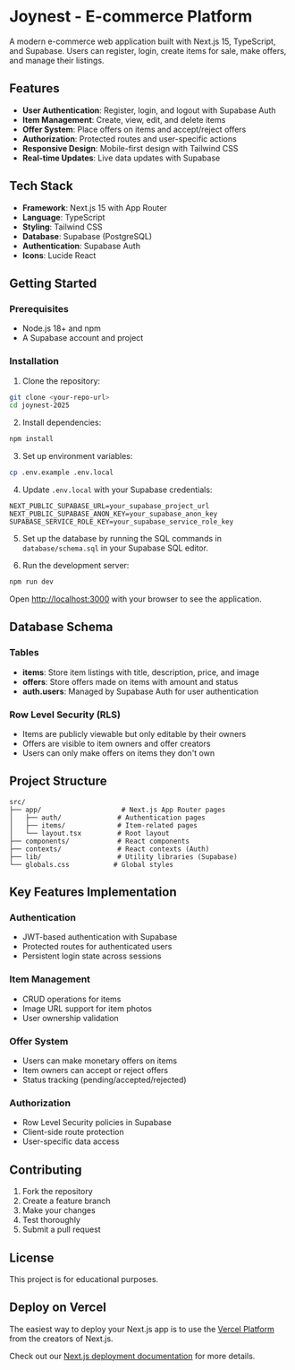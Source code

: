 # Joynest - E-commerce Platform

A modern e-commerce web application built with Next.js 15, TypeScript, and Supabase. Users can register, login, create items for sale, make offers, and manage their listings.

## Features

- **User Authentication**: Register, login, and logout with Supabase Auth
- **Item Management**: Create, view, edit, and delete items
- **Offer System**: Place offers on items and accept/reject offers
- **Authorization**: Protected routes and user-specific actions
- **Responsive Design**: Mobile-first design with Tailwind CSS
- **Real-time Updates**: Live data updates with Supabase

## Tech Stack

- **Framework**: Next.js 15 with App Router
- **Language**: TypeScript
- **Styling**: Tailwind CSS
- **Database**: Supabase (PostgreSQL)
- **Authentication**: Supabase Auth
- **Icons**: Lucide React


## Getting Started

### Prerequisites

- Node.js 18+ and npm
- A Supabase account and project

### Installation

1. Clone the repository:
```bash
git clone <your-repo-url>
cd joynest-2025
```

2. Install dependencies:
```bash
npm install
```

3. Set up environment variables:
```bash
cp .env.example .env.local
```

4. Update `.env.local` with your Supabase credentials:
```env
NEXT_PUBLIC_SUPABASE_URL=your_supabase_project_url
NEXT_PUBLIC_SUPABASE_ANON_KEY=your_supabase_anon_key
SUPABASE_SERVICE_ROLE_KEY=your_supabase_service_role_key
```

5. Set up the database by running the SQL commands in `database/schema.sql` in your Supabase SQL editor.

6. Run the development server:
```bash
npm run dev
```

Open [http://localhost:3000](http://localhost:3000) with your browser to see the application.

## Database Schema

### Tables

- **items**: Store item listings with title, description, price, and image
- **offers**: Store offers made on items with amount and status
- **auth.users**: Managed by Supabase Auth for user authentication

### Row Level Security (RLS)

- Items are publicly viewable but only editable by their owners
- Offers are visible to item owners and offer creators
- Users can only make offers on items they don't own

## Project Structure

```
src/
├── app/                    # Next.js App Router pages
│   ├── auth/              # Authentication pages
│   ├── items/             # Item-related pages
│   └── layout.tsx         # Root layout
├── components/            # React components
├── contexts/              # React contexts (Auth)
├── lib/                   # Utility libraries (Supabase)
└── globals.css           # Global styles
```

## Key Features Implementation

### Authentication
- JWT-based authentication with Supabase
- Protected routes for authenticated users
- Persistent login state across sessions

### Item Management
- CRUD operations for items
- Image URL support for item photos
- User ownership validation

### Offer System
- Users can make monetary offers on items
- Item owners can accept or reject offers
- Status tracking (pending/accepted/rejected)

### Authorization
- Row Level Security policies in Supabase
- Client-side route protection
- User-specific data access

## Contributing

1. Fork the repository
2. Create a feature branch
3. Make your changes
4. Test thoroughly
5. Submit a pull request

## License

This project is for educational purposes.

## Deploy on Vercel

The easiest way to deploy your Next.js app is to use the [Vercel Platform](https://vercel.com/new?utm_medium=default-template&filter=next.js&utm_source=create-next-app&utm_campaign=create-next-app-readme) from the creators of Next.js.

Check out our [Next.js deployment documentation](https://nextjs.org/docs/app/building-your-application/deploying) for more details.
